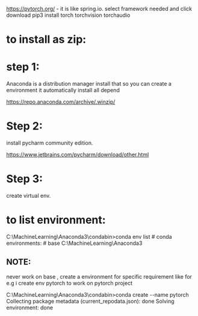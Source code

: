 
https://pytorch.org/ - it is like spring.io. select framework needed and click download
pip3 install torch torchvision torchaudio


to install as zip:
===================

step 1:
========

 Anaconda is a distribution manager install that so you can create a environment it 
 automatically install all depend 

https://repo.anaconda.com/archive/.winzip/

Step 2:
=======

install pycharm community edition.
 
 https://www.jetbrains.com/pycharm/download/other.html

Step 3:
=======

create virtual env.

to list environment:
=====================
C:\MachineLearning\Anaconda3\condabin>conda env list
      # conda environments:
      #
      base                     C:\MachineLearning\Anaconda3


NOTE:
-----

never work on base , create a environment for specific requirement like for e.g i create env pytorch to
work on pytorch project

C:\MachineLearning\Anaconda3\condabin>conda create --name pytorch
Collecting package metadata (current_repodata.json): done
Solving environment: done


